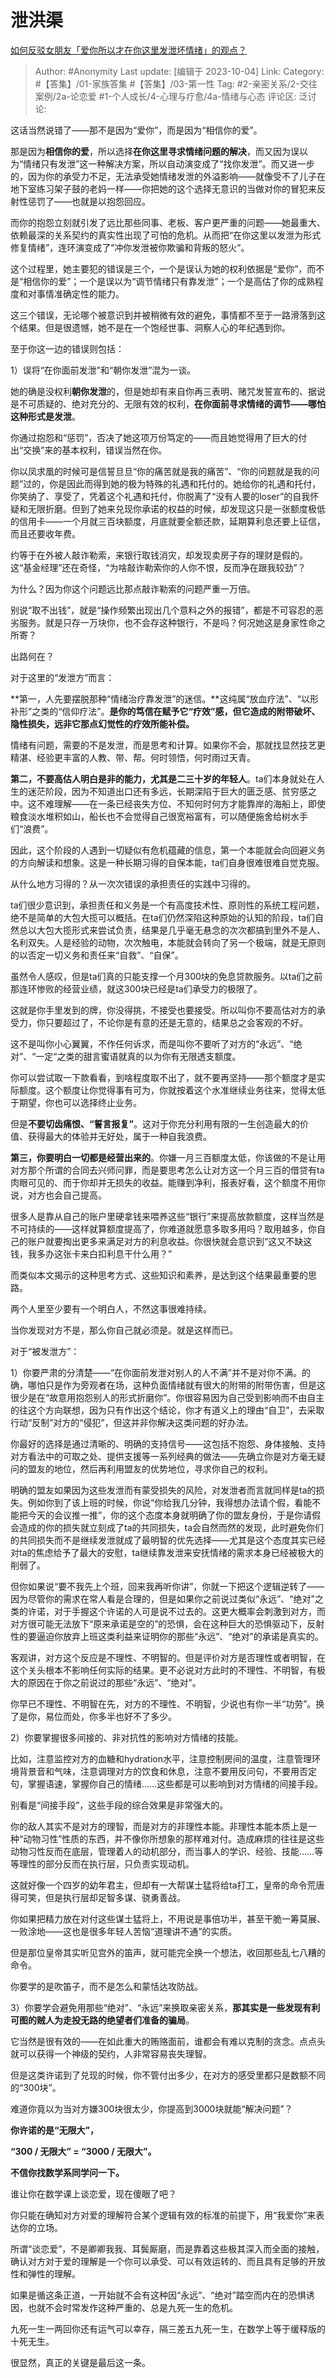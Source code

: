 # 泄洪渠
[如何反驳女朋友「爱你所以才在你这里发泄坏情绪」的观点？](https://www.zhihu.com/question/613990993/answer/3234777088)

> Author: #Anonymity
> Last update: [编辑于 2023-10-04]
> Link:
> Category: #【答集】/01-家族答集 #【答集】/03-第一性
> Tag: #2-亲密关系/2-交往案例/2a-论恋爱 #1-个人成长/4-心理与疗愈/4a-情绪与心态
> 评论区:
> 泛讨论:

这话当然说错了——那不是因为“爱你”，而是因为“相信你的爱”。

那是因为**相信你的爱**，所以选择**在你这里寻求情绪问题的解决**，而又因为误以为“情绪只有发泄”这一种解决方案，所以自动演变成了“找你发泄”。而又进一步的，因为你的承受力不足，无法承受她情绪发泄的外溢影响——就像受不了儿子在地下室练习架子鼓的老妈一样——你把她的这个选择无意识的当做对你的冒犯来反射性惩罚了——也就是以抱怨回应。

而你的抱怨立刻就引发了远比那些同事、老板、客户更严重的问题——她最重大、依赖最深的关系契约的真实性出现了可怕的危机。从而把“在你这里以发泄为形式修复情绪”，连环演变成了“冲你发泄被你欺骗和背叛的怒火”。

这个过程里，她主要犯的错误是三个，一个是误认为她的权利依据是“爱你”，而不是“相信你的爱”；一个是误以为“调节情绪只有靠发泄”；一个是高估了你的成熟程度和对事情准确定性的能力。

这三个错误，无论哪个被意识到并被稍微有效的避免，事情都不至于一路滑落到这个结果。但是很遗憾，她不是在一个饱经世事、洞察人心的年纪遇到你。

至于你这一边的错误则包括：

1）误将“在你面前发泄”和“朝你发泄”混为一谈。

她的确是没权利**朝你发泄**的，但是她却有来自你再三表明、赌咒发誓宣布的、据说是不可质疑的、绝对充分的、无限有效的权利，**在你面前寻求情绪的调节——哪怕这种形式是发泄**。

你通过抱怨和“惩罚”，否决了她这项万份笃定的——而且她觉得用了巨大的付出“交换”来的基本权利，错误当然在你。

你以凤求凰的时候可是信誓旦旦“你的痛苦就是我的痛苦”、“你的问题就是我的问题”过的，你是因此而得到她的极为特殊的礼遇和托付的。她给你的礼遇和托付，你笑纳了、享受了，凭着这个礼遇和托付，你脱离了“没有人要的loser”的自我怀疑和无限折磨。但到了她来兑现你承诺的权益的时候，却发现这只是一张额度极低的信用卡——一个月就三百块额度，月底就要全额还款，延期算利息还要上征信，而且还要收年费。

约等于在外被人敲诈勒索，来银行取钱消灾，却发现卖房子存的理财是假的。这“基金经理”还在奇怪，“为啥敲诈勒索你的人你不恨，反而净在跟我较劲”？

为什么？因为你这个问题远比那点敲诈勒索的问题严重一万倍。

别说“取不出钱”，就是“操作频繁出现出几个意料之外的报错”，都是不可容忍的恶劣服务。就是只存一万块你，也不会存这种银行，不是吗？何况她这是身家性命之所寄？

出路何在？

对于这里的“发泄方”而言：

**第一，人先要摆脱那种“情绪治疗靠发泄”的迷信。**这纯属“放血疗法”、“以形补形”之类的“信仰疗法”。**是你的笃信在赋予它“疗效”感，但它造成的附带破坏、隐性损失，远非它那点幻觉性的疗效所能补偿。**

情绪有问题，需要的不是发泄，而是思考和计算。如果你不会，那就找显然技艺更精湛、经验更丰富的人教、带、帮。何时领悟，何时雨过天青。

**第二，不要高估人明白是非的能力，尤其是二三十岁的年轻人**。ta们本身就处在人生的迷茫阶段，因为不知道出口还有多远，长期深陷于巨大的匮乏感、贫穷感之中。这不难理解——在一条已经丧失方位、不知何时何方才能靠岸的海船上，即使粮食淡水堆积如山，船长也不会觉得自己很宽裕富有，可以随便施舍给树水手们“浪费”。

因此，这个阶段的人遇到一切疑似有危机蕴藏的信息，第一个本能就会向回避义务的方向解读和想象。这是一种长期习得的自保本能，ta们自身很难很难自觉克服。

从什么地方习得的？从一次次错误的承担责任的实践中习得的。

ta们很少意识到，承担责任和义务是一个有高度技术性、原则性的系统工程问题，绝不是简单的大包大揽可以概括。在ta们仍然深陷这种原始的认知的阶段，ta们自然总以大包大揽形式来尝试负责，结果是几乎毫无悬念的次次都搞到里外不是人、名利双失。人是经验的动物，次次触电，本能就会转向了另一个极端，就是无原则的以否定一切义务和责任来“自救”、“自保”。

虽然令人感叹，但是ta们真的只能支撑一个月300块的免息贷款服务。以ta们之前那连环惨败的经营业绩，就这300块已经是ta们承受力的极限了。

这就是你手里发到的牌，你没得挑，不接受也要接受。所以叫你不要高估对方的承受力，你只要超过了，不论你是有意的还是无意的，结果总之会客观的不好。

这不是叫你小心翼翼，不作任何诉求，而是叫你不要听了对方的“永远”、“绝对”、“一定“之类的甜言蜜语就真的以为你有无限透支额度。

你可以尝试取一下款看看，到啥程度取不出了，就不要再坚持——那个额度才是实际额度。这个额度让你觉得事有可为，你就按着这个水准继续业务往来，觉得太低于期望，你也可以选择终止业务。

但是**不要切齿痛恨、“誓言报复”**。这对于你充分利用有限的一生创造最大的价值、获得最大的体验并无好处，属于一种自我浪费。

**第三，你要明白一切都是经营出来的**。你嫌一月三百额度太低，你该做的不是让用对方那个所谓的合同去兴师问罪，而是要思考怎么让对方这一个月三百的借贷有ta肉眼可见的、而于你却并无损失的收益。能赚到净利，报表好看，这个额度不用你说，对方也会自己提高。

很多人是靠从自己的账户里硬拿钱来喂养这些“银行”来提高放款额度，这样当然是不可持续的——这样就算额度提高了，你难道就愿意多取多用吗？取用越多，你自己的账户就要掏出更多来满足对方的利息收益。你很快就会意识到“这又不缺这钱，我多办这张卡来白扣利息干什么用？”

而类似本文揭示的这种思考方式、这些知识和素养，是达到这个结果最重要的思路。

两个人里至少要有一个明白人，不然这事很难持续。

当你发现对方不是，那么你自己就必须是。就是这样而已。

对于“被发泄方”：

1）你要严肃的分清楚——“在你面前发泄对别人的人不满”并不是对你不满。的确，哪怕只是作为旁观者在场，这种负面情绪就有很大的附带的附带伤害，但是这很少是在“故意用抱怨别人的形式折磨你”。你很容易因为自己受到影响而不由自主的往这个方向联想，因为只有作出这个结论，你才有道义上的理由“自卫”，去采取行动“反制”对方的“侵犯”，但这并非你解决这类问题的好办法。

你最好的选择是通过清晰的、明确的支持信号——这包括不抱怨、身体接触、支持对方看法中的可取之处、提供支援等一系列经典的做法——先确立你是对方毫无疑问的盟友的地位，然后再利用盟友的优势地位，寻求你自己的权利。

明确的盟友如果因为这些发泄而有蒙受损失的风险，对发泄者而言就同样是ta的损失。例如你到了该上班的时候，你说“你给我几分钟，我得想办法请个假，看能不能把今天的会议推一推”，你的这个态度本身就明确了你的盟友身份，于是你请假会造成的你的损失就立刻成了ta的共同损失，ta会自然而然的发现，此时避免你们的共同损失而不是继续发泄就成了最明智的优先选择——尤其是这个态度其实已经对ta的焦虑给予了最大的安慰，ta继续靠发泄来安抚情绪的需求本身已经被极大的削弱了。

但你如果说“要不我先上个班，回来我再听你讲”，你就一下把这个逻辑逆转了——因为尽管你的需求在常人看是合理的，但是如果你之前说过类似“永远”、“绝对”之类的许诺，对于手握这个许诺的人可是说不过去的。这更大概率会刺激到对方，而对方很可能无法放下“原来承诺是空的”的恐惧，会在这种巨大的恐惧驱动下，反射性的要逼迫你放弃上班这类利益来证明你的那些“永远”、“绝对”的承诺是真实的。

客观讲，对方这个反应是不理性、不明智的。但是评价对方是否理性或者明智，在这个关头根本不影响任何实际的结果。更不必说对方此时的不理性、不明智，有极大的原因在于你之前说过的那些“永远”、“绝对”。

你早已不理性、不明智在先，对方的不理性、不明智，少说也有你一半“功劳”。换了是你，易位而处，你多半也好不了多少。

2）你要掌握很多间接的、非对抗性的影响对方情绪的技能。

比如，注意监控对方的血糖和hydration水平，注意控制房间的温度，注意管理环境背景音和气味，注意调理对方的饮食和休息，注意不要用反问句，不要用否定句，掌握语速，掌握你自己的情绪……这些都是可以影响到对方情绪的间接手段。

别看是“间接手段”，这些手段的综合效果是非常强大的。

你的敌人其实不是对方的理智，而是对方的非理性本能。非理性本能本质上是一种“动物习性”性质的东西，并不像你所想象的那样难对付。造成麻烦的往往是这些动物习性反而在底层，管理着人的动机部分，而当事人的学识、经验、技能……等等理性的部分反而在执行层，只负责实现动机。

这就好像一个四岁的幼年君主，但却有一大帮谋士猛将给ta打工，皇帝的命令荒唐得可笑，但是执行层却足智多谋、骁勇善战。

你如果把精力放在对付这些谋士猛将上，不用说是事倍功半，甚至干脆一筹莫展、一败涂地——这也是很多年轻人苦恼“道理讲不通”的实质。

但是那位皇帝其实听见宫外的笛声，就可能完全换一个想法，收回那些乱七八糟的命令。

你要学的是吹笛子，而不是怎么和蒙恬达攻防战。

3）你要学会避免用那些“绝对”、“永远”来换取亲密关系，**那其实是一些发现有利可图的贼人为走投无路的绝望者们准备的骗局**。

它当然是很有效的——在如此重大的贿赂面前，谁都会有难以克制的贪念。点点头就可以获得一个神级的契约，人非常容易丧失理智。

但是这类许诺到了兑现的时候，你不管付出多少，在对方的感受里都只是数额不同的“300块”。

难道你竟以为当对方嫌300块很太少，你提高到3000块就能“解决问题”？

**你许诺的是“无限大”，**

**“300 / 无限大” = “3000 / 无限大”。**

**不信你找数学系同学问一下。**

谁让你在数学课上谈恋爱，现在傻眼了吧？

你只能在确知对方对爱的理解符合某个逻辑有效的标准的前提下，用“我爱你”来表达你的立场。

所谓“谈恋爱”，不是卿卿我我、耳鬓厮磨，而是靠着这些极其深入而全面的接触，确认对方对于爱的理解是一个你可以承受、可以有效运转的、而且具有足够的开放性和弹性的理解。

如果是循这条正道，一开始就不会有这种因“永远”、“绝对”踏空而内在的恐惧诱因，也就不会时常发作这种严重的、总是九死一生的危机。

九死一生一两回你还有运气可以幸存，隔三差五九死一生，在数学上等于缓释版的十死无生。

很显然，真正的关键是最后这一条。
